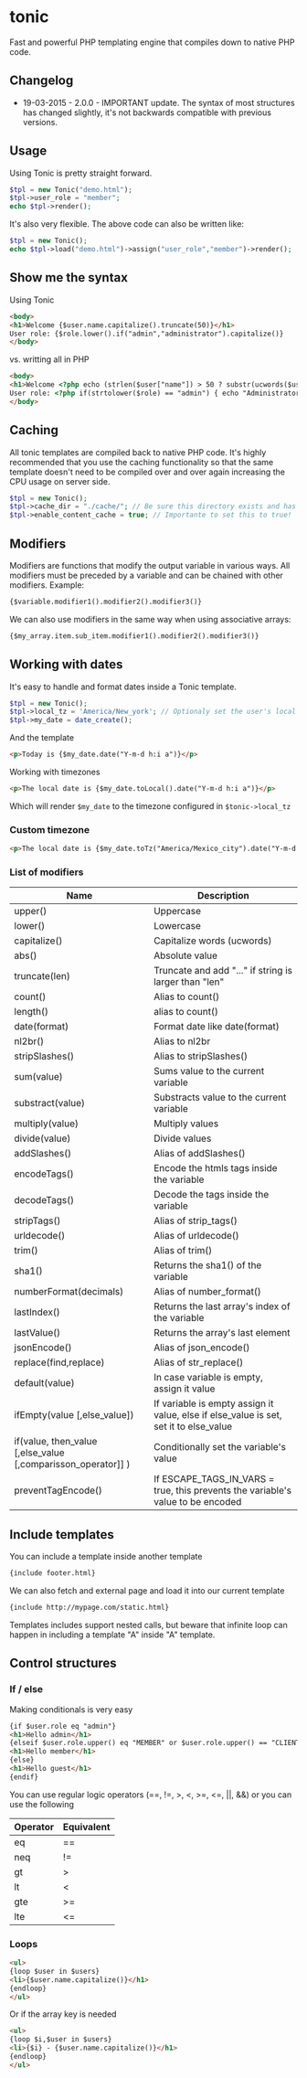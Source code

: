 # tonic
Fast and powerful PHP templating engine that compiles down to native PHP code.
## Changelog
* 19-03-2015 - 2.0.0 - IMPORTANT update. The syntax of most structures has changed slightly, it's not backwards compatible with previous versions.

## Usage
Using Tonic is pretty straight forward.
```php
$tpl = new Tonic("demo.html");
$tpl->user_role = "member";
echo $tpl->render();
```
It's also very flexible. The above code can also be written like:
```php
$tpl = new Tonic();
echo $tpl->load("demo.html")->assign("user_role","member")->render();
```
## Show me the syntax
Using Tonic
```html
<body>
<h1>Welcome {$user.name.capitalize().truncate(50)}</h1>
User role: {$role.lower().if("admin","administrator").capitalize()}
</body>
```
vs. writting all in PHP
```html
<body>
<h1>Welcome <?php echo (strlen($user["name"]) > 50 ? substr(ucwords($user["name"]),0,50)."..." : ucwords($user["name"])) ?></h1>
User role: <?php if(strtolower($role) == "admin") { echo "Administrator" } else { echo ucwords($role) } ?>
</body>
```
## Caching
All tonic templates are compiled back to native PHP code. It's highly recommended that you use the caching functionality so that the same template doesn't need to be compiled over and over again increasing the CPU usage on server side.
```php
$tpl = new Tonic();
$tpl->cache_dir = "./cache/"; // Be sure this directory exists and has writing permissions
$tpl->enable_content_cache = true; // Importante to set this to true!
```
## Modifiers
Modifiers are functions that modify the output variable in various ways. All modifiers must be preceded by a variable and can be chained with other modifiers. Example:
```html
{$variable.modifier1().modifier2().modifier3()}
```
We can also use modifiers in the same way when using associative arrays:
```html
{$my_array.item.sub_item.modifier1().modifier2().modifier3()}
```
## Working with dates
It's easy to handle and format dates inside a Tonic template.
```php
$tpl = new Tonic();
$tpl->local_tz = 'America/New_york'; // Optionaly set the user's local tz
$tpl->my_date = date_create();
```
And the template
```html
<p>Today is {$my_date.date("Y-m-d h:i a")}</p>
```
Working with timezones
```html
<p>The local date is {$my_date.toLocal().date("Y-m-d h:i a")}</p>
```
Which will render `$my_date` to the timezone configured in `$tonic->local_tz`
### Custom timezone
```html
<p>The local date is {$my_date.toTz("America/Mexico_city").date("Y-m-d h:i a")}</p>
```
### List of modifiers

Name | Description
--- | ---
upper() | Uppercase
lower() | Lowercase
capitalize() | Capitalize words (ucwords)
abs() | Absolute value
truncate(len) | Truncate and add "..." if string is larger than "len"
count() | Alias to count()
length() | alias to count()
date(format) | Format date like date(format)
nl2br() | Alias to nl2br
stripSlashes() | Alias to stripSlashes()
sum(value) | Sums value to the current variable
substract(value) | Substracts value to the current variable
multiply(value) | Multiply values
divide(value) | Divide values
addSlashes() | Alias of addSlashes()
encodeTags() | Encode the htmls tags inside the variable
decodeTags() | Decode the tags inside the variable
stripTags() | Alias of strip_tags()
urldecode() | Alias of urldecode()
trim() | Alias of trim()
sha1() | Returns the sha1() of the variable
numberFormat(decimals) | Alias of number_format()
lastIndex() | Returns the last array's index of the variable
lastValue() | Returns the array's last element
jsonEncode() | Alias of json_encode()
replace(find,replace) | Alias of str_replace()
default(value) | In case variable is empty, assign it value
ifEmpty(value [,else_value]) | If variable is empty assign it value, else if else_value is set, set it to else_value
if(value, then_value [,else_value [,comparisson_operator]] ) | Conditionally set the variable's value
preventTagEncode() | If ESCAPE_TAGS_IN_VARS = true, this prevents the variable's value to be encoded

## Include templates
You can include a template inside another template
```html
{include footer.html}
```
We can also fetch and external page and load it into our current template
```html
{include http://mypage.com/static.html}
```
Templates includes support nested calls, but beware that infinite loop can happen in including a template "A" inside "A" template.
## Control structures
### If / else
Making conditionals is very easy
```html
{if $user.role eq "admin"}
<h1>Hello admin</h1>
{elseif $user.role.upper() eq "MEMBER" or $user.role.upper() == "CLIENT"}
<h1>Hello member</h1>
{else}
<h1>Hello guest</h1>
{endif}
```
You can use regular logic operators (==, !=, >, <, >=, <=, ||, &&) or you can use the following

Operator | Equivalent
--- | ---
eq | ==
neq | !=
gt | >
lt | <
gte | >=
lte | <=

### Loops
```html
<ul>
{loop $user in $users}
<li>{$user.name.capitalize()}</h1>
{endloop}
</ul>
```
Or if the array key is needed
```html
<ul>
{loop $i,$user in $users}
<li>{$i} - {$user.name.capitalize()}</h1>
{endloop}
</ul>
```
